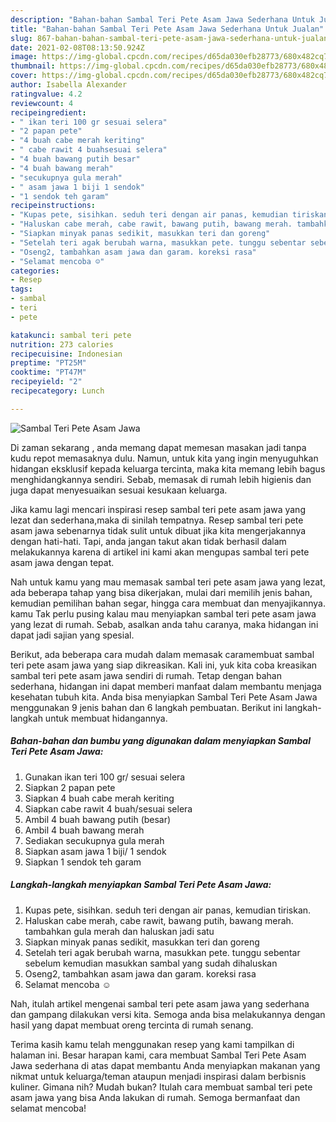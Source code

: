 ```yaml
---
description: "Bahan-bahan Sambal Teri Pete Asam Jawa Sederhana Untuk Jualan"
title: "Bahan-bahan Sambal Teri Pete Asam Jawa Sederhana Untuk Jualan"
slug: 867-bahan-bahan-sambal-teri-pete-asam-jawa-sederhana-untuk-jualan
date: 2021-02-08T08:13:50.924Z
image: https://img-global.cpcdn.com/recipes/d65da030efb28773/680x482cq70/sambal-teri-pete-asam-jawa-foto-resep-utama.jpg
thumbnail: https://img-global.cpcdn.com/recipes/d65da030efb28773/680x482cq70/sambal-teri-pete-asam-jawa-foto-resep-utama.jpg
cover: https://img-global.cpcdn.com/recipes/d65da030efb28773/680x482cq70/sambal-teri-pete-asam-jawa-foto-resep-utama.jpg
author: Isabella Alexander
ratingvalue: 4.2
reviewcount: 4
recipeingredient:
- " ikan teri 100 gr sesuai selera"
- "2 papan pete"
- "4 buah cabe merah keriting"
- " cabe rawit 4 buahsesuai selera"
- "4 buah bawang putih besar"
- "4 buah bawang merah"
- "secukupnya gula merah"
- " asam jawa 1 biji 1 sendok"
- "1 sendok teh garam"
recipeinstructions:
- "Kupas pete, sisihkan. seduh teri dengan air panas, kemudian tiriskan."
- "Haluskan cabe merah, cabe rawit, bawang putih, bawang merah. tambahkan gula merah dan haluskan jadi satu"
- "Siapkan minyak panas sedikit, masukkan teri dan goreng"
- "Setelah teri agak berubah warna, masukkan pete. tunggu sebentar sebelum kemudian masukkan sambal yang sudah dihaluskan"
- "Oseng2, tambahkan asam jawa dan garam. koreksi rasa"
- "Selamat mencoba ☺"
categories:
- Resep
tags:
- sambal
- teri
- pete

katakunci: sambal teri pete 
nutrition: 273 calories
recipecuisine: Indonesian
preptime: "PT25M"
cooktime: "PT47M"
recipeyield: "2"
recipecategory: Lunch

---
```



![Sambal Teri Pete Asam Jawa](https://img-global.cpcdn.com/recipes/d65da030efb28773/680x482cq70/sambal-teri-pete-asam-jawa-foto-resep-utama.jpg)

Di zaman  sekarang , anda memang dapat memesan masakan jadi tanpa kudu repot memasaknya dulu. Namun, untuk kita yang ingin menyuguhkan hidangan eksklusif kepada keluarga tercinta, maka kita memang lebih bagus menghidangkannya sendiri. Sebab, memasak di rumah lebih higienis dan juga dapat menyesuaikan sesuai kesukaan keluarga.

Jika kamu lagi mencari inspirasi resep sambal teri pete asam jawa yang lezat dan sederhana,maka di sinilah tempatnya. Resep sambal teri pete asam jawa  sebenarnya tidak sulit untuk dibuat jika kita mengerjakannya dengan hati-hati. Tapi, anda jangan takut akan tidak berhasil dalam melakukannya 
karena di artikel ini kami akan mengupas sambal teri pete asam jawa dengan tepat.  



Nah untuk kamu yang mau memasak sambal teri pete asam jawa yang lezat, ada beberapa tahap yang bisa dikerjakan, mulai dari memilih jenis bahan, kemudian pemilihan bahan segar, hingga cara membuat dan menyajikannya. kamu Tak perlu pusing kalau mau menyiapkan sambal teri pete asam jawa yang lezat di rumah. Sebab, asalkan anda  tahu caranya, maka hidangan ini dapat jadi sajian yang spesial.

Berikut, ada beberapa cara mudah dalam memasak caramembuat sambal teri pete asam jawa yang siap dikreasikan. Kali ini, yuk kita coba kreasikan sambal teri pete asam jawa sendiri di rumah. Tetap dengan bahan sederhana, hidangan ini dapat memberi manfaat dalam membantu menjaga kesehatan tubuh kita. Anda bisa menyiapkan Sambal Teri Pete Asam Jawa menggunakan 9 jenis bahan dan 6 langkah pembuatan. Berikut ini langkah-langkah untuk membuat hidangannya.

<!--inarticleads1-->

##### Bahan-bahan dan bumbu yang digunakan dalam menyiapkan Sambal Teri Pete Asam Jawa:

1. Gunakan  ikan teri 100 gr/ sesuai selera
1. Siapkan 2 papan pete
1. Siapkan 4 buah cabe merah keriting
1. Siapkan  cabe rawit 4 buah/sesuai selera
1. Ambil 4 buah bawang putih (besar)
1. Ambil 4 buah bawang merah
1. Sediakan secukupnya gula merah
1. Siapkan  asam jawa 1 biji/ 1 sendok
1. Siapkan 1 sendok teh garam




<!--inarticleads2-->

##### Langkah-langkah menyiapkan Sambal Teri Pete Asam Jawa:

1. Kupas pete, sisihkan. seduh teri dengan air panas, kemudian tiriskan.
1. Haluskan cabe merah, cabe rawit, bawang putih, bawang merah. tambahkan gula merah dan haluskan jadi satu
1. Siapkan minyak panas sedikit, masukkan teri dan goreng
1. Setelah teri agak berubah warna, masukkan pete. tunggu sebentar sebelum kemudian masukkan sambal yang sudah dihaluskan
1. Oseng2, tambahkan asam jawa dan garam. koreksi rasa
1. Selamat mencoba ☺




Nah, itulah artikel mengenai  sambal teri pete asam jawa  yang sederhana dan gampang dilakukan versi kita. Semoga anda bisa melakukannya dengan hasil yang dapat membuat oreng tercinta di rumah senang. 

Terima kasih kamu telah menggunakan resep yang kami tampilkan di halaman ini. Besar harapan kami, cara membuat  Sambal Teri Pete Asam Jawa sederhana di atas dapat membantu Anda menyiapkan makanan yang nikmat untuk keluarga/teman ataupun menjadi inspirasi dalam berbisnis kuliner. Gimana nih? Mudah bukan? Itulah cara membuat sambal teri pete asam jawa yang bisa Anda lakukan di rumah. Semoga bermanfaat dan selamat mencoba!

